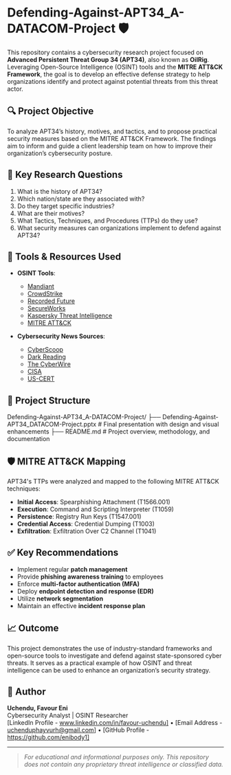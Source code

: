# Defending-Against-APT34_A-DATACOM-Project 🛡️

This repository contains a cybersecurity research project focused on **Advanced Persistent Threat Group 34 (APT34)**, also known as **OilRig**. Leveraging Open-Source Intelligence (OSINT) tools and the **MITRE ATT&CK Framework**, the goal is to develop an effective defense strategy to help organizations identify and protect against potential threats from this threat actor.

## 🔍 Project Objective

To analyze APT34’s history, motives, and tactics, and to propose practical security measures based on the MITRE ATT&CK Framework. The findings aim to inform and guide a client leadership team on how to improve their organization’s cybersecurity posture.

## 📌 Key Research Questions

1. What is the history of APT34?
2. Which nation/state are they associated with?
3. Do they target specific industries?
4. What are their motives?
5. What Tactics, Techniques, and Procedures (TTPs) do they use?
6. What security measures can organizations implement to defend against APT34?

## 🧰 Tools & Resources Used

- **OSINT Tools**:
  - [Mandiant](https://www.mandiant.com/resources/blog)
  - [CrowdStrike](https://www.crowdstrike.com/)
  - [Recorded Future](https://www.recordedfuture.com/)
  - [SecureWorks](https://www.secureworks.com/)
  - [Kaspersky Threat Intelligence](https://www.kaspersky.com/)
  - [MITRE ATT&CK](https://attack.mitre.org/)

- **Cybersecurity News Sources**:
  - [CyberScoop](https://www.cyberscoop.com/)
  - [Dark Reading](https://www.darkreading.com/)
  - [The CyberWire](https://thecyberwire.com/)
  - [CISA](https://www.cisa.gov/)
  - [US-CERT](https://www.us-cert.gov/)

## 📁 Project Structure
Defending-Against-APT34_A-DATACOM-Project/
├── Defending-Against-APT34_DATACOM-Project.pptx   # Final presentation with design and visual enhancements
├── README.md                                        # Project overview, methodology, and documentation


## 🛡️ MITRE ATT&CK Mapping

APT34's TTPs were analyzed and mapped to the following MITRE ATT&CK techniques:

- **Initial Access**: Spearphishing Attachment (T1566.001)
- **Execution**: Command and Scripting Interpreter (T1059)
- **Persistence**: Registry Run Keys (T1547.001)
- **Credential Access**: Credential Dumping (T1003)
- **Exfiltration**: Exfiltration Over C2 Channel (T1041)

## ✅ Key Recommendations

- Implement regular **patch management**
- Provide **phishing awareness training** to employees
- Enforce **multi-factor authentication (MFA)**
- Deploy **endpoint detection and response (EDR)**
- Utilize **network segmentation**
- Maintain an effective **incident response plan**

## 📈 Outcome

This project demonstrates the use of industry-standard frameworks and open-source tools to investigate and defend against state-sponsored cyber threats. It serves as a practical example of how OSINT and threat intelligence can be used to enhance an organization’s security strategy.

## 👤 Author

**Uchendu, Favour Eni**  
Cybersecurity Analyst | OSINT Researcher  
[LinkedIn Profile - www.linkedin.com/in/favour-uchendu] • [Email Address - uchenduphayvurh@gmail.com] • [GitHub Profile - https://github.com/enibody1]

---

> *For educational and informational purposes only. This repository does not contain any proprietary threat intelligence or classified data.*

